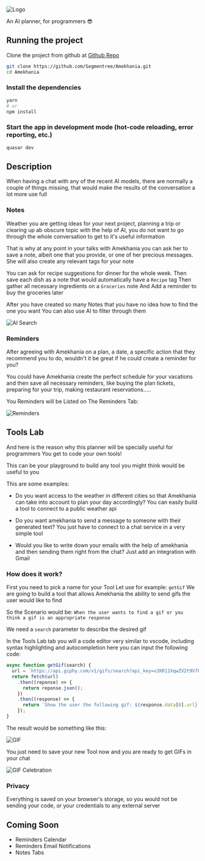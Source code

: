![Logo](https://github.com/Segmentree/Amekhania/blob/feature/readme/public/LogoLight.png?raw=true)

An AI planner, for programmers 😎

## Running the project

Clone the project from github at [Github Repo](https://github.com/Segmentree/Amekhania)

```bash
git clone https://github.com/Segmentree/Amekhania.git
cd Amekhania
```

### Install the dependencies

```bash
yarn
# or
npm install
```

### Start the app in development mode (hot-code reloading, error reporting, etc.)

```bash
quasar dev
```

## Description

When having a chat with any of the recent AI models, there are normally a couple of things missing, that would make the results of the conversation a lot more use full

### Notes

Weather you are getting ideas for your next project, planning a trip or clearing up ab obscure topic with the help of AI, you do not want to go through the whole conversation to get to it's useful information

That is why at any point in your talks with Amekhania you can ask her to save a note, albeit one that you provide, or one of her precious messages. She will also create any relevant tags for your note

You can ask for recipe suggestions for dinner for the whole week.
Then save each dish as a note that would automatically have a `Recipe` tag
Then gather all necessary ingredients on a `Groceries` note
And Add a reminder to buy the groceries later

After you have created so many Notes that you have no idea how to find the one you want
You can also use AI to filter through them

![AI Search](https://github.com/Segmentree/Amekhania/blob/feature/readme/public/searchGif.gif?raw=true)

### Reminders

After agreeing with Amekhania on a plan, a date, a specific action that they recommend you to do, wouldn't it be great if he could create a reminder for you?

You could have Amekhania create the perfect schedule for your vacations and then save all necessary reminders, like buying the plan tickets, preparing for your trip, making restaurant reservations.....

You Reminders will be Listed on The Reminders Tab:

![Reminders](https://github.com/Segmentree/Amekhania/blob/feature/readme/public/reminders.png?raw=true)

## Tools Lab

And here is the reason why this planner will be specially useful for programmers
You get to code your own tools!

This can be your playground to build any tool you might think would be useful to you

This are some examples:

- Do you want access to the weather in different cities so that Amekhania can take into account to plan your day accordingly?
  You can easily build a tool to connect to a public weather api

- Do you want amekhania to send a message to someone with their generated text?
  You just have to connect to a chat service in a very simple tool

- Would you like to write down your emails with the help of amekhania and then sending them right from the chat?
  Just add an integration with Gmail

### How does it work?

First you need to pick a name for your Tool
Let use for example: `getGif`
We are going to build a tool that allows Amekhania the ability to send gifs the user would like to find

So the Scenario would be: `When the user wants to find a gif or you think a gif is an appropriate response`

We need a `search` parameter to describe the desired gif

In the Tools Lab tab you will a code editor very similar to vscode, including syntax highlighting and autocompletion
here you can input the following code:

```js
async function getGif(search) {
  url = `https://api.giphy.com/v1/gifs/search?api_key=v2KR11XqwZV2t9V7klgFEKcs0mhBQOvJ&q=${search}&limit=25&offset=0&rating=g&lang=en&bundle=messaging_non_clips`;
  return fetch(url)
    .then((reponse) => {
      return reponse.json();
    })
    .then((response) => {
      return `Show the user the following gif: ${response.data[0].url}`;
    });
}
```

The result would be something like this:

![GIF](https://github.com/Segmentree/Amekhania/blob/feature/readme/public/gifTool.png?raw=true)

You just need to save your new Tool now and you are ready to get GIFs in your chat

![GIF Celebration](https://github.com/Segmentree/Amekhania/blob/feature/readme/public/celebration.gif?raw=true)

### Privacy

Everything is saved on your browser's storage, so you would not be sending your code, or your credentials to any external server

## Coming Soon

- Reminders Calendar
- Reminders Email Notifications
- Notes Tabs
